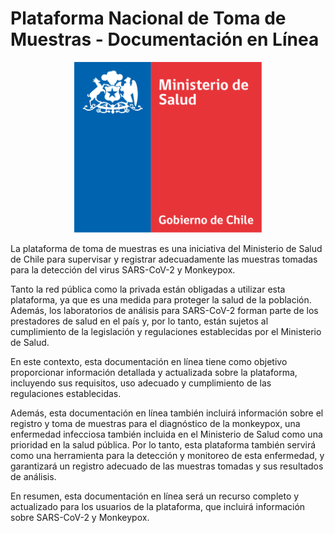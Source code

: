 
# Plataforma Nacional de Toma de Muestras - Documentación en Línea

<p align="center">
<img src="assets/img/LogoMinsalColor.svg" alt="Logo Minsal color" width="300">
</p>

La plataforma de toma de muestras es una iniciativa del Ministerio de Salud de Chile para supervisar y registrar adecuadamente las muestras tomadas para la detección del virus SARS-CoV-2 y Monkeypox.

Tanto la red pública como la privada están obligadas a utilizar esta plataforma, ya que es una medida para proteger la salud de la población. Además, los laboratorios de análisis para SARS-CoV-2 forman parte de los prestadores de salud en el país y, por lo tanto, están sujetos al cumplimiento de la legislación y regulaciones establecidas por el Ministerio de Salud.

En este contexto, esta documentación en línea tiene como objetivo proporcionar información detallada y actualizada sobre la plataforma, incluyendo sus requisitos, uso adecuado y cumplimiento de las regulaciones establecidas.

Además, esta documentación en línea también incluirá información sobre el registro y toma de muestras para el diagnóstico de la monkeypox, una enfermedad infecciosa también incluida en el Ministerio de Salud como una prioridad en la salud pública. Por lo tanto, esta plataforma también servirá como una herramienta para la detección y monitoreo de esta enfermedad, y garantizará un registro adecuado de las muestras tomadas y sus resultados de análisis.

En resumen, esta documentación en línea será un recurso completo y actualizado para los usuarios de la plataforma, que incluirá información sobre SARS-CoV-2 y Monkeypox.